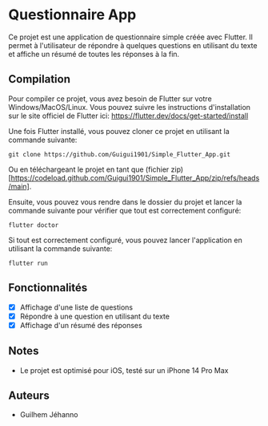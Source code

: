 # Questionnaire App
Ce projet est une application de questionnaire simple créée avec Flutter. Il permet à l'utilisateur de répondre à quelques questions en utilisant du texte et affiche un résumé de toutes les réponses à la fin.

## Compilation
Pour compiler ce projet, vous avez besoin de  Flutter sur votre Windows/MacOS/Linux. Vous pouvez suivre les instructions d'installation sur le site officiel de Flutter ici: https://flutter.dev/docs/get-started/install

Une fois Flutter installé, vous pouvez cloner ce projet en utilisant la commande suivante:
```
git clone https://github.com/Guigui1901/Simple_Flutter_App.git
```

Ou en téléchargeant le projet en tant que (fichier zip)[https://codeload.github.com/Guigui1901/Simple_Flutter_App/zip/refs/heads/main].

Ensuite, vous pouvez vous rendre dans le dossier du projet et lancer la commande suivante pour vérifier que tout est correctement configuré:
```
flutter doctor
```

Si tout est correctement configuré, vous pouvez lancer l'application en utilisant la commande suivante:
```
flutter run
```

## Fonctionnalités
- [x] Affichage d'une liste de questions
- [x] Répondre à une question en utilisant du texte
- [x] Affichage d'un résumé des réponses

## Notes
- Le projet est optimisé pour iOS, testé sur un iPhone 14 Pro Max

## Auteurs
- Guilhem Jéhanno
